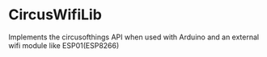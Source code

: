 # CircusWifiLib
Implements the circusofthings API when used with Arduino and an external wifi module like ESP01(ESP8266)

